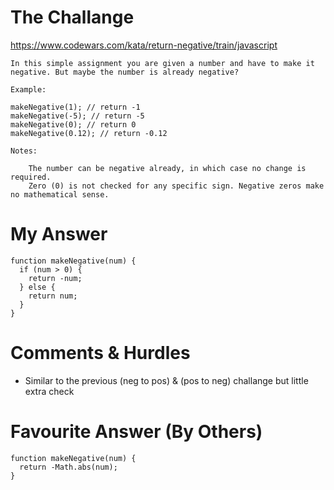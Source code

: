 # The Challange

https://www.codewars.com/kata/return-negative/train/javascript

```
In this simple assignment you are given a number and have to make it negative. But maybe the number is already negative?

Example:

makeNegative(1); // return -1
makeNegative(-5); // return -5
makeNegative(0); // return 0
makeNegative(0.12); // return -0.12

Notes:

    The number can be negative already, in which case no change is required.
    Zero (0) is not checked for any specific sign. Negative zeros make no mathematical sense.
```

# My Answer

```
function makeNegative(num) {
  if (num > 0) {
    return -num;
  } else {
    return num;
  }
}
```

# Comments & Hurdles

- Similar to the previous (neg to pos) & (pos to neg) challange but little extra check

# Favourite Answer (By Others)

```
function makeNegative(num) {
  return -Math.abs(num);
}
```
